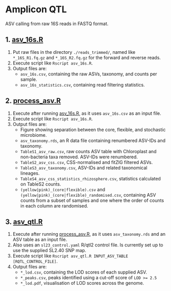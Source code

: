 # Amplicon QTL
ASV calling from raw 16S reads in FASTQ format.


## 1. [asv_16s.R](asv_16s.R)
1. Put raw files in the directory `./reads_trimmed/`, named like `*_16S_R1.fq.gz` and `*_16S_R2.fq.gz` for the forward and reverse reads.
2. Execute script like `Rscript asv_16s.R`.
3. Output files are:
   * `asv_16s.csv`, containing the raw ASVs, taxonomy, and counts per sample.
   * `asv_16s_statistics.csv`, containing read filtering statistics.

## 2. [process_asv.R](process_asv.R)
1. Execute after running [asv_16s.R](asv_16s.R), as it uses `asv_16s.csv` as an input file.
2. Execute script like `Rscript asv_16s.R`.
3. Output files are:
   * Figure showing separation between the core, flexible, and stochastic microbiome.
   * `asv_taxonomy.rds`, an R data file containing renumbered ASV-IDs and taxonomy.
   * `TableS1_asv_raw.csv`, raw counts ASV table with Chloroplast and non-bacteria taxa removed. ASV-IDs were renumbered.
   * `TableS2_asv_css.csv`, CSS-normalised and fitZIG filtered ASVs.
   * `TableS3_asv_taxonomy.csv`, ASV-IDs and related taxonomical lineages.
   * `TableS4_asv_css_statistics_rhizosphere.csv`, statistics calculated on TableS2 counts.
   * `(yellow|pink)_(core|flexible).csv` and `(yellow|pink)_(core|flexible)_randomised.csv`, containing ASV counts from a subset of samples and one where the order of counts in each column are randomised.

## 3. [asv_qtl.R](asv_qtl.R)
1. Execute after running [process_asv.R](process_asv.R), as it uses `asv_taxonomy.rds` and an ASV table as an input file.
2. Also uses an `sl23_control.yaml` R/qtl2 control file. Is currently set up to use the supplied SL2.40 SNP map.
3. Execute script like `Rscript asv_qtl.R INPUT_ASV_TABLE [RQTL_CONTROL_FILE]`.
4. Output files are:
   * `*_lod.csv`, containing the LOD scores of each supplied ASV.
   * `*_peaks.csv`, peaks identified using a cut-off score of `LOD >= 2.5`
   * `*_lod.pdf`, visualisation of LOD scores across the genome.
